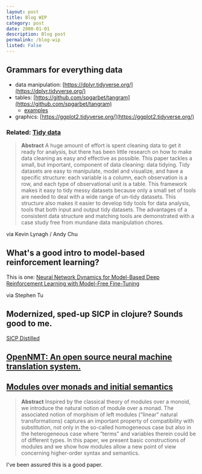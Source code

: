 ```yaml
---
layout: post
title: Blog WIP
category: post
date: 2000-01-01
description: Blog post
permalink: /blog-wip
listed: False
---
```


## Grammars for everything data

- data manipulation: [https://dplyr.tidyverse.org/](https://dplyr.tidyverse.org/)
- tables: [https://github.com/spgarbet/tangram](https://github.com/spgarbet/tangram)
  * [examples](http://htmlpreview.github.io/?https://github.com/spgarbet/tg/blob/master/vignettes/example.html)
- graphics: [https://ggplot2.tidyverse.org/](https://ggplot2.tidyverse.org/)

### Related: [Tidy data](http://vita.had.co.nz/papers/tidy-data.html)

> __Abstract__ A huge amount of effort is spent cleaning data to get it ready for analysis, but there has been little research on how to make data cleaning as easy and effective as possible. This paper tackles a small, but important, component of data cleaning: data tidying. Tidy datasets are easy to manipulate, model and visualize, and have a specific structure: each variable is a column, each observation is a row, and each type of observational unit is a table. This framework makes it easy to tidy messy datasets because only a small set of tools are needed to deal with a wide range of un-tidy datasets. This structure also makes it easier to develop tidy tools for data analysis, tools that both input and output tidy datasets. The advantages of a consistent data structure and matching tools are demonstrated with a case study free from mundane data manipulation chores.

via Kevin Lynagh / Andy Chu

## What's a good intro to model-based reinforcement learning?

This is one: [Neural Network Dynamics for Model-Based Deep Reinforcement Learning with Model-Free Fine-Tuning](https://arxiv.org/abs/1708.02596)

via Stephen Tu

## Modernized, sped-up SICP in clojure? Sounds good to me.

[SICP Distilled](http://www.sicpdistilled.com/)

## [OpenNMT: An open source neural machine translation system.](http://opennmt.net/)

## [Modules over monads and initial semantics](https://core.ac.uk/download/pdf/82446920.pdf)

> __Abstract__ Inspired by the classical theory of modules over a monoid, we introduce the natural notion
> of module over a monad. The associated notion of morphism of left modules (“linear"
> natural transformations) captures an important property of compatibility with substitution,
> not only in the so-called homogeneous case but also in the heterogeneous case where
> “terms" and variables therein could be of different types. In this paper, we present basic
> constructions of modules and we show how modules allow a new point of view concerning
> higher-order syntax and semantics.

I've been assured this is a good paper.
